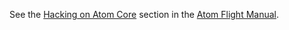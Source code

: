 See the [Hacking on Atom Core](http://flight-manual.atom.io/hacking-atom/sections/hacking-on-atom-core/#platform-linux) section in the [Atom Flight Manual](http://flight-manual.atom.io).

